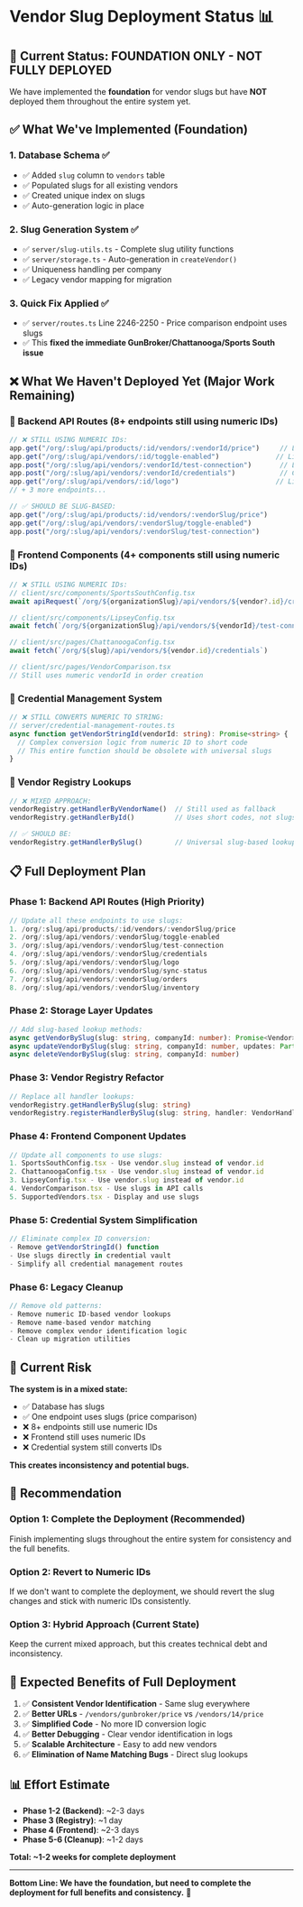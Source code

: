 # Vendor Slug Deployment Status 📊

## 🎯 **Current Status: FOUNDATION ONLY - NOT FULLY DEPLOYED**

We have implemented the **foundation** for vendor slugs but have **NOT** deployed them throughout the entire system yet.

## ✅ **What We've Implemented (Foundation)**

### **1. Database Schema ✅**
- ✅ Added `slug` column to `vendors` table
- ✅ Populated slugs for all existing vendors
- ✅ Created unique index on slugs
- ✅ Auto-generation logic in place

### **2. Slug Generation System ✅**
- ✅ `server/slug-utils.ts` - Complete slug utility functions
- ✅ `server/storage.ts` - Auto-generation in `createVendor()`
- ✅ Uniqueness handling per company
- ✅ Legacy vendor mapping for migration

### **3. Quick Fix Applied ✅**
- ✅ `server/routes.ts` Line 2246-2250 - Price comparison endpoint uses slugs
- ✅ This **fixed the immediate GunBroker/Chattanooga/Sports South issue**

## ❌ **What We Haven't Deployed Yet (Major Work Remaining)**

### **🔴 Backend API Routes (8+ endpoints still using numeric IDs)**
```typescript
// ❌ STILL USING NUMERIC IDs:
app.get("/org/:slug/api/products/:id/vendors/:vendorId/price")     // Line 2221
app.get("/org/:slug/api/vendors/:id/toggle-enabled")              // Line 1215  
app.post("/org/:slug/api/vendors/:vendorId/test-connection")       // Line 4739
app.post("/org/:slug/api/vendors/:vendorId/credentials")           // Credential routes
app.get("/org/:slug/api/vendors/:id/logo")                        // Line 2873
// + 3 more endpoints...

// ✅ SHOULD BE SLUG-BASED:
app.get("/org/:slug/api/products/:id/vendors/:vendorSlug/price")
app.get("/org/:slug/api/vendors/:vendorSlug/toggle-enabled")  
app.post("/org/:slug/api/vendors/:vendorSlug/test-connection")
```

### **🔴 Frontend Components (4+ components still using numeric IDs)**
```typescript
// ❌ STILL USING NUMERIC IDs:
// client/src/components/SportsSouthConfig.tsx
await apiRequest(`/org/${organizationSlug}/api/vendors/${vendor?.id}/credentials`)

// client/src/components/LipseyConfig.tsx  
await fetch(`/org/${organizationSlug}/api/vendors/${vendorId}/test-connection`)

// client/src/pages/ChattanoogaConfig.tsx
await fetch(`/org/${slug}/api/vendors/${vendor.id}/credentials`)

// client/src/pages/VendorComparison.tsx
// Still uses numeric vendorId in order creation
```

### **🔴 Credential Management System**
```typescript
// ❌ STILL CONVERTS NUMERIC TO STRING:
// server/credential-management-routes.ts
async function getVendorStringId(vendorId: string): Promise<string> {
  // Complex conversion logic from numeric ID to short code
  // This entire function should be obsolete with universal slugs
}
```

### **🔴 Vendor Registry Lookups**
```typescript
// ❌ MIXED APPROACH:
vendorRegistry.getHandlerByVendorName()  // Still used as fallback
vendorRegistry.getHandlerById()          // Uses short codes, not slugs

// ✅ SHOULD BE:
vendorRegistry.getHandlerBySlug()        // Universal slug-based lookup
```

## 📋 **Full Deployment Plan**

### **Phase 1: Backend API Routes (High Priority)**
```typescript
// Update all these endpoints to use slugs:
1. /org/:slug/api/products/:id/vendors/:vendorSlug/price
2. /org/:slug/api/vendors/:vendorSlug/toggle-enabled
3. /org/:slug/api/vendors/:vendorSlug/test-connection  
4. /org/:slug/api/vendors/:vendorSlug/credentials
5. /org/:slug/api/vendors/:vendorSlug/logo
6. /org/:slug/api/vendors/:vendorSlug/sync-status
7. /org/:slug/api/vendors/:vendorSlug/orders
8. /org/:slug/api/vendors/:vendorSlug/inventory
```

### **Phase 2: Storage Layer Updates**
```typescript
// Add slug-based lookup methods:
async getVendorBySlug(slug: string, companyId: number): Promise<Vendor>
async updateVendorBySlug(slug: string, companyId: number, updates: Partial<Vendor>)
async deleteVendorBySlug(slug: string, companyId: number)
```

### **Phase 3: Vendor Registry Refactor**
```typescript
// Replace all handler lookups:
vendorRegistry.getHandlerBySlug(slug: string)
vendorRegistry.registerHandlerBySlug(slug: string, handler: VendorHandler)
```

### **Phase 4: Frontend Component Updates**
```typescript
// Update all components to use slugs:
1. SportsSouthConfig.tsx - Use vendor.slug instead of vendor.id
2. ChattanoogaConfig.tsx - Use vendor.slug instead of vendor.id  
3. LipseyConfig.tsx - Use vendor.slug instead of vendor.id
4. VendorComparison.tsx - Use slugs in API calls
5. SupportedVendors.tsx - Display and use slugs
```

### **Phase 5: Credential System Simplification**
```typescript
// Eliminate complex ID conversion:
- Remove getVendorStringId() function
- Use slugs directly in credential vault
- Simplify all credential management routes
```

### **Phase 6: Legacy Cleanup**
```typescript
// Remove old patterns:
- Remove numeric ID-based vendor lookups
- Remove name-based vendor matching
- Remove complex vendor identification logic
- Clean up migration utilities
```

## 🚨 **Current Risk**

**The system is in a mixed state:**
- ✅ Database has slugs
- ✅ One endpoint uses slugs (price comparison)
- ❌ 8+ endpoints still use numeric IDs
- ❌ Frontend still uses numeric IDs
- ❌ Credential system still converts IDs

**This creates inconsistency and potential bugs.**

## 🎯 **Recommendation**

### **Option 1: Complete the Deployment (Recommended)**
Finish implementing slugs throughout the entire system for consistency and the full benefits.

### **Option 2: Revert to Numeric IDs**
If we don't want to complete the deployment, we should revert the slug changes and stick with numeric IDs consistently.

### **Option 3: Hybrid Approach (Current State)**
Keep the current mixed approach, but this creates technical debt and inconsistency.

## 🚀 **Expected Benefits of Full Deployment**

1. ✅ **Consistent Vendor Identification** - Same slug everywhere
2. ✅ **Better URLs** - `/vendors/gunbroker/price` vs `/vendors/14/price`
3. ✅ **Simplified Code** - No more ID conversion logic
4. ✅ **Better Debugging** - Clear vendor identification in logs
5. ✅ **Scalable Architecture** - Easy to add new vendors
6. ✅ **Elimination of Name Matching Bugs** - Direct slug lookups

## 📊 **Effort Estimate**

- **Phase 1-2 (Backend)**: ~2-3 days
- **Phase 3 (Registry)**: ~1 day  
- **Phase 4 (Frontend)**: ~2-3 days
- **Phase 5-6 (Cleanup)**: ~1-2 days

**Total: ~1-2 weeks for complete deployment**

---

**Bottom Line: We have the foundation, but need to complete the deployment for full benefits and consistency.** 🎯
















